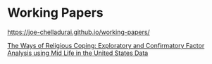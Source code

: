 # Working Papers
https://joe-chelladurai.github.io/working-papers/

[The Ways of Religious Coping: Exploratory and Confirmatory Factor Analysis using Mid Life in the United States Data]( https://joe-chelladurai.github.io/factor-analysis)
